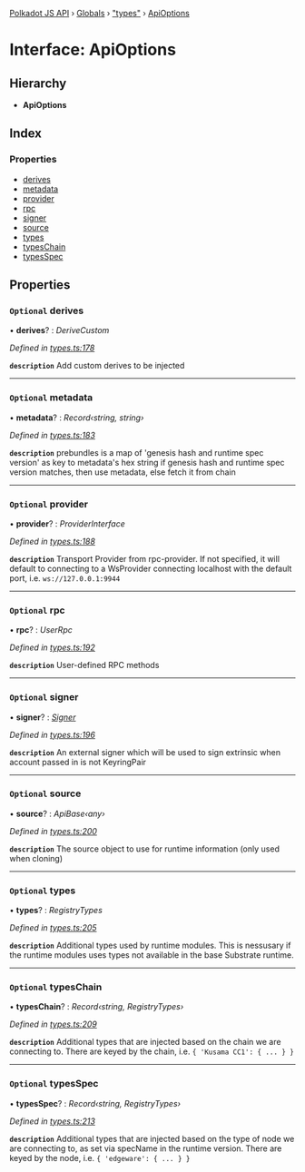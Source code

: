 [Polkadot JS API](../README.md) › [Globals](../globals.md) › ["types"](../modules/_types_.md) › [ApiOptions](_types_.apioptions.md)

# Interface: ApiOptions

## Hierarchy

* **ApiOptions**

## Index

### Properties

* [derives](_types_.apioptions.md#optional-derives)
* [metadata](_types_.apioptions.md#optional-metadata)
* [provider](_types_.apioptions.md#optional-provider)
* [rpc](_types_.apioptions.md#optional-rpc)
* [signer](_types_.apioptions.md#optional-signer)
* [source](_types_.apioptions.md#optional-source)
* [types](_types_.apioptions.md#optional-types)
* [typesChain](_types_.apioptions.md#optional-typeschain)
* [typesSpec](_types_.apioptions.md#optional-typesspec)

## Properties

### `Optional` derives

• **derives**? : *DeriveCustom*

*Defined in [types.ts:178](https://github.com/polkadot-js/api/blob/8379689eaa/packages/api/src/types.ts#L178)*

**`description`** Add custom derives to be injected

___

### `Optional` metadata

• **metadata**? : *Record‹string, string›*

*Defined in [types.ts:183](https://github.com/polkadot-js/api/blob/8379689eaa/packages/api/src/types.ts#L183)*

**`description`** prebundles is a map of 'genesis hash and runtime spec version' as key to metadata's hex string
if genesis hash and runtime spec version matches, then use metadata, else fetch it from chain

___

### `Optional` provider

• **provider**? : *ProviderInterface*

*Defined in [types.ts:188](https://github.com/polkadot-js/api/blob/8379689eaa/packages/api/src/types.ts#L188)*

**`description`** Transport Provider from rpc-provider. If not specified, it will default to
connecting to a WsProvider connecting localhost with the default port, i.e. `ws://127.0.0.1:9944`

___

### `Optional` rpc

• **rpc**? : *UserRpc*

*Defined in [types.ts:192](https://github.com/polkadot-js/api/blob/8379689eaa/packages/api/src/types.ts#L192)*

**`description`** User-defined RPC methods

___

### `Optional` signer

• **signer**? : *[Signer](_types_.signer.md)*

*Defined in [types.ts:196](https://github.com/polkadot-js/api/blob/8379689eaa/packages/api/src/types.ts#L196)*

**`description`** An external signer which will be used to sign extrinsic when account passed in is not KeyringPair

___

### `Optional` source

• **source**? : *ApiBase‹any›*

*Defined in [types.ts:200](https://github.com/polkadot-js/api/blob/8379689eaa/packages/api/src/types.ts#L200)*

**`description`** The source object to use for runtime information (only used when cloning)

___

### `Optional` types

• **types**? : *RegistryTypes*

*Defined in [types.ts:205](https://github.com/polkadot-js/api/blob/8379689eaa/packages/api/src/types.ts#L205)*

**`description`** Additional types used by runtime modules. This is nessusary if the runtime modules
uses types not available in the base Substrate runtime.

___

### `Optional` typesChain

• **typesChain**? : *Record‹string, RegistryTypes›*

*Defined in [types.ts:209](https://github.com/polkadot-js/api/blob/8379689eaa/packages/api/src/types.ts#L209)*

**`description`** Additional types that are injected based on the chain we are connecting to. There are keyed by the chain, i.e. `{ 'Kusama CC1': { ... } }`

___

### `Optional` typesSpec

• **typesSpec**? : *Record‹string, RegistryTypes›*

*Defined in [types.ts:213](https://github.com/polkadot-js/api/blob/8379689eaa/packages/api/src/types.ts#L213)*

**`description`** Additional types that are injected based on the type of node we are connecting to, as set via specName in the runtime version. There are keyed by the node, i.e. `{ 'edgeware': { ... } }`
